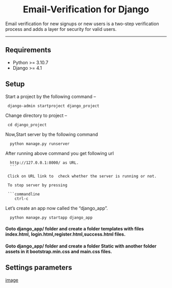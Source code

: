 
<h1 style='text-align:center'>Email-Verification for Django</h1>



Email verification for new signups or new users is a two-step verification process and adds a layer for security for valid users.
<hr>

## Requirements

+ Python >= 3.10.7
+ Django >= 4.1

## Setup

Start a project by the following command –

```commandline
 django-admin startproject django_project
 ```
 Change directory to project –
 
 ```commandline
  cd django_project
 ```
 
 Now,Start server by the following command
 
 ```commandline
   python manage.py runserver
  ```
  
  After running above command you get following url 
  
  ```commandline
    http://127.0.0.1:8000/ as URL.
    ```
    
   Click on URL link to  check whether the server is running or not.
   
   To stop server by pressing
   
   ```commandline
      ctrl-c
 ```
 
 Let’s create an app now called the “django_app”. 
 
 ```commandline
   python manage.py startapp django_app
```


<h4>Goto django_app/ folder and create a folder templates with files index.html, login.html,register.html,success.html files.</h4>


<h4>Goto django_app/ folder and create a folder Static with another folder assets in it bootstrap.min.css and main.css files.</h4>


## Settings parameters


   [image](https://user-images.githubusercontent.com/93461145/189056522-4179d4cd-8ca9-43d9-b89a-ee8dcecafa78.png)


